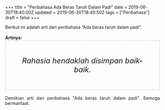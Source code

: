+++
title = "Peribahasa Ada Beras Taruh Dalam Padi"
date = 2019-06-30T18:40:00Z
updated = 2019-06-30T18:40:50Z
tags = ["Peribahasa"]
draft = false
+++

<div dir="ltr" style="text-align: left;" trbidi="on"><div style="text-align: justify;">Berikut ini adalah arti dari peribahasa “Ada beras taruh dalam padi”.</div><br /><div style="text-align: justify;"><b>Artinya:</b></div><div style="border: 2px dashed #ddd; font-size: 24px; height: auto; margin: 0 auto; padding: 50px; text-align: center; width: auto;"><i>Rahasia hendaklah disimpan baik-baik.</i></div><div style="text-align: justify;"><br /></div><div style="text-align: justify;">Demikian arti dari peribahasa "Ada beras taruh dalam padi". Semoga bermanfaat.</div></div>
